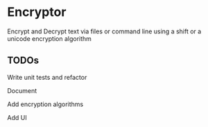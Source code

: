 # Encryptor
Encrypt and Decrypt text via files or command line using a shift or a unicode encryption algorithm

## TODOs
Write unit tests and refactor

Document

Add encryption algorithms

Add UI
